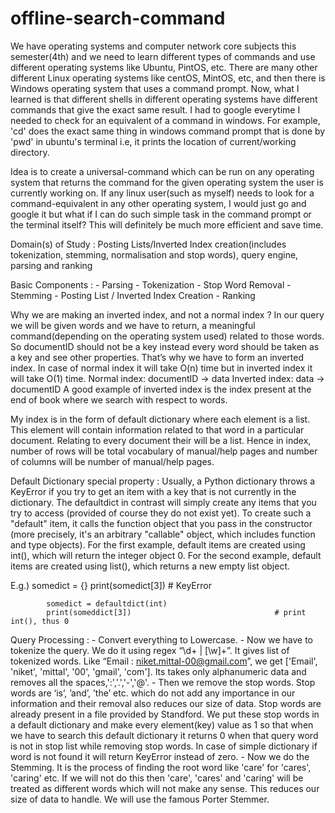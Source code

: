 # offline-search-command

We have operating systems and computer network core subjects this semester(4th) and we need to learn different types of commands and use different operating systems like Ubuntu, PintOS, etc. There are many other different Linux operating systems like centOS, MintOS, etc, and then there is Windows operating system that uses a command prompt. Now, what I learned is that different shells in different operating systems have different commands that give the exact same result. I had to google everytime I needed to check for an equivalent of a command in windows. For example, 'cd' does the exact same thing in windows command prompt that is done by 'pwd' in ubuntu's terminal i.e, it prints the location of current/working directory.

Idea is to create a universal-command which can be run on any operating system that returns the command for the given operating system the user is currently working on. If any linux user(such as myself) needs to look for a command-equivalent in any other operating system, I would just go and google it but what if I can do such simple task in the command prompt or the terminal itself? This will definitely be much more efficient and save time.

Domain(s) of Study : Posting Lists/Inverted Index creation(includes tokenization, stemming, normalisation and stop words), query engine, parsing and ranking

Basic Components :
	- Parsing
		- Tokenization
		- Stop Word Removal
		- Stemming
	- Posting List / Inverted Index Creation
	- Ranking


Why we are making an inverted index, and not a normal index ?
	In our query we will be given words and we have to return, a meaningful command(depending on the operating system used) related to those words. So documentID should not be a key instead every word should be taken as a key and see other properties. That’s why we have to form an inverted index. In case of normal index it will take O(n) time but in inverted index it will take O(1) time.
	Normal index:  documentID -> data
	Inverted index:  data -> documentID
	A good example of inverted index is the index present at the end of book where we search with respect to words.

  My index is in the form of default dictionary where each element is a list. This element will contain information related to that word in a particular document. Relating to every document their will be a list. Hence in index, number of rows will be total vocabulary of manual/help pages and number of columns will be number of manual/help pages.


Default Dictionary special property :
	Usually, a Python dictionary throws a KeyError if you try to get an item with a key that is not currently in the dictionary. The defaultdict in contrast will simply create any items that you try to access (provided of course they do not exist yet). To create such a "default" item, it calls the function object that you pass in the constructor (more precisely, it's an arbitrary "callable" object, which includes function and type objects). For the first example, default items are created using int(), which will return the integer object 0. For the second example, default items are created using list(), which returns a new empty list object.
	
  E.g.)   somedict = {} 
	        print(somedict[3])                                 # KeyError 
          
	        somedict = defaultdict(int) 
	        print(someddict[3])                                # print int(), thus 0 


Query Processing :
	- Convert everything to Lowercase.
	- Now we have to tokenize the query. We do it using regex “\d+ | [\w]+”. It gives list of tokenized words. Like “Email : niket.mittal-00@gmail.com”, we get ['Email', 'niket', 'mittal', '00', 'gmail', 'com']. Its takes only alphanumeric data and removes all the spaces,':','.','-','@'.
	- Then we remove the stop words. Stop words are ‘is’, ’and’, ’the’ etc. which do not add any importance in our information and their removal also reduces our size of data. Stop words are already present in a file provided by Standford. We put these stop words in a default dictionary and make every element(key) value as 1 so that when we have to search this default dictionary it returns 0 when that query word is not in stop list while removing stop words. In case of simple dictionary if word is not found it will return KeyError instead of zero.
	- Now we do the Stemming. It is the process of finding the root word like 'care' for 'cares', 'caring' etc. If we will not do this then 'care', 'cares' and 'caring' will be treated as different words which will not make any sense. This reduces our size of data to handle. We will use the famous Porter Stemmer.
